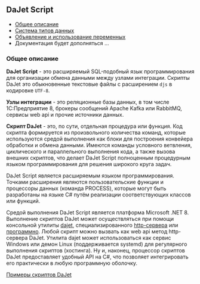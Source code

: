 ## DaJet Script

- [Общее описание](#общее-описание)
- [Система типов данных](https://github.com/zhichkin/dajet/blob/main/doc/dajet-script/%D0%A1%D0%B8%D1%81%D1%82%D0%B5%D0%BC%D0%B0%20%D1%82%D0%B8%D0%BF%D0%BE%D0%B2%20%D0%B4%D0%B0%D0%BD%D0%BD%D1%8B%D1%85/README.md)
- [Объявление и использование переменных](https://github.com/zhichkin/dajet/blob/main/doc/dajet-script/%D0%9E%D0%B1%D1%8A%D1%8F%D0%B2%D0%BB%D0%B5%D0%BD%D0%B8%D0%B5%20%D0%B8%20%D0%B8%D1%81%D0%BF%D0%BE%D0%BB%D1%8C%D0%B7%D0%BE%D0%B2%D0%B0%D0%BD%D0%B8%D0%B5%20%D0%BF%D0%B5%D1%80%D0%B5%D0%BC%D0%B5%D0%BD%D0%BD%D1%8B%D1%85/README.md)
- Документация будет дополняться ...

### Общее описание

**DaJet Script** - это расширяемый SQL-подобный язык программирования для организации обмена данными между узлами интеграции. Скрипты DaJet это обыкновенные текстовые файлы с расширением ```djs``` в кодировке ```UTF-8```.

**Узлы интеграции** - это реляционные базы данных, в том числе 1С:Предприятие 8, брокеры сообщений Apache Kafka или RabbitMQ, сервисы web api и прочие источники данных.

**Скрипт DaJet** - это, по сути, отдельная процедура или функция. Код скрипта формируется из произвольного количества команд, которые используются средой выполнения как блоки для построения конвейера обработки и обмена данными. Имеются команды условного ветвления, циклического и параллельного выполнения кода, а также вызова внешних скриптов, что делает DaJet Script полноценным процедурным языком программирования для решения широкого круга задач.

DaJet Script является расширяемым языком программирования. Точками расширения являются пользовательские функции и процессоры данных (команда PROCESS), которые могут быть разработаны на языке C# путём реализации соответствующих классов или функций.

Средой выполнения DaJet Script является платформа Microsoft .NET 8. Выполнение скриптов DaJet может осуществляться при помощи консольной утилиты [dajet](https://github.com/zhichkin/dajet/tree/main/doc/dajet-utility/README.md), специализированного [http-сервера](https://github.com/zhichkin/dajet/tree/main/doc/dajet-studio/README.md) или [программно](https://github.com/zhichkin/dajet/blob/main/src/dajet/Program.cs). Любой скрипт можно вызвать как web api метод http-сервера DaJet. Утилита dajet может использоваться как сервис Windows или демон Linux (поддерживается systemd) для регулярного выполнения скриптов (хостинга). Ну и, наконец, процессор скриптов DaJet предоставляет удобный API на C#, что позволяет интегрировать его практически в любую программную оболочку.

[Примеры скриптов DaJet](https://github.com/zhichkin/dajet/tree/main/doc/dajet-utility/scripts)
